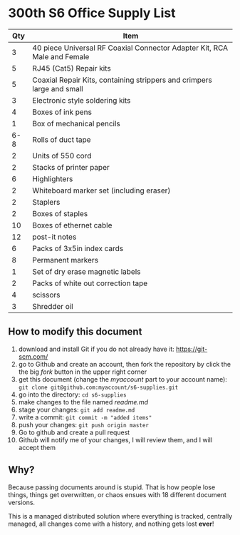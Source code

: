 # 300th S6 Office Supply List

Qty|Item
---|---
3|40 piece Universal RF Coaxial Connector Adapter Kit, RCA Male and Female
5|RJ45 (Cat5) Repair kits
5|Coaxial Repair Kits, containing strippers and crimpers large and small
3|Electronic style soldering kits
4|Boxes of ink pens
1|Box of mechanical pencils
6-8|Rolls of duct tape
2|Units of 550 cord
2|Stacks of printer paper
6|Highlighters
2|Whiteboard marker set (including eraser)
2|Staplers
2|Boxes of staples
10|Boxes of ethernet cable
12|post-it notes
6|Packs of 3x5in index cards
8|Permanent markers
1|Set of dry erase magnetic labels
2|Packs of white out correction tape
4|scissors
3|Shredder oil

## How to modify this document
1. download and install Git if you do not already have it: https://git-scm.com/
1. go to Github and create an account, then fork the repository by click the the big *fork* button in the upper right corner
1. get this document (change the *myaccount* part to your account name): `git clone git@github.com:myaccount/s6-supplies.git`
1. go into the directory: `cd s6-supplies`
1. make changes to the file named *readme.md*
1. stage your changes: `git add readme.md`
1. write a commit: `git commit -m "added items"`
1. push your changes: `git push origin master`
1. Go to github and create a pull request
1. Github will notify me of your changes, I will review them, and I will accept them

## Why?
Because passing documents around is stupid.  That is how people lose things, things get overwritten, or chaos ensues with 18 different document versions.

This is a managed distributed solution where everything is tracked, centrally managed, all changes come with a history, and nothing gets lost **ever**!